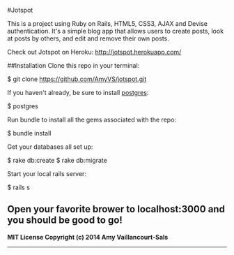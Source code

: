#Jotspot

This is a project using Ruby on Rails, HTML5, CSS3, AJAX and Devise authentication. It's a simple blog app that allows users to create posts, look at posts by others, and edit and remove their own posts.

Check out Jotspot on Heroku:
http://jotspot.herokuapp.com/

##Installation
Clone this repo in your terminal:

$ git clone https://github.com/AmyVS/jotspot.git

If you haven't already, be sure to install [postgres](http://www.postgresql.org/download/):

$ postgres

Run bundle to install all the gems associated with the repo:

$ bundle install

Get your databases all set up:

$ rake db:create
$ rake db:migrate

Start your local rails server:

$ rails s

Open your favorite brower to localhost:3000 and you should be good to go!
---
**MIT License Copyright (c) 2014 Amy Vaillancourt-Sals**

---
